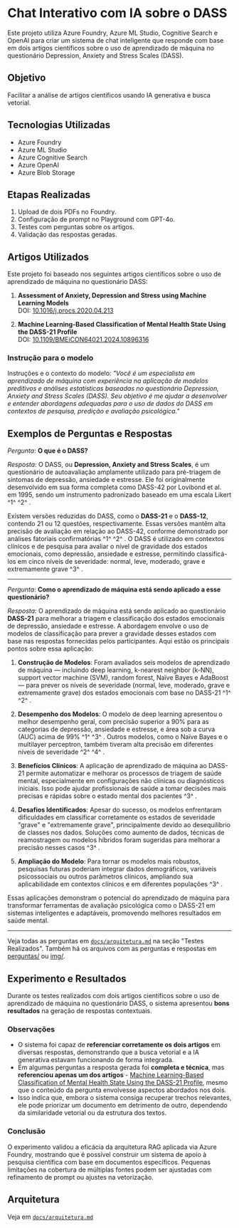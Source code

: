 # Chat Interativo com IA sobre o DASS

Este projeto utiliza Azure Foundry, Azure ML Studio, Cognitive Search e OpenAI para criar um sistema de chat inteligente que responde com base em dois artigos científicos sobre o uso de aprendizado de máquina no questionário Depression, Anxiety and Stress Scales (DASS).

## Objetivo
Facilitar a análise de artigos científicos usando IA generativa e busca vetorial.

## Tecnologias Utilizadas
- Azure Foundry
- Azure ML Studio
- Azure Cognitive Search
- Azure OpenAI
- Azure Blob Storage

## Etapas Realizadas
1. Upload de dois PDFs no Foundry.
2. Configuração de prompt no Playground com GPT-4o.
3. Testes com perguntas sobre os artigos.
4. Validação das respostas geradas.

## Artigos Utilizados

Este projeto foi baseado nos seguintes artigos científicos sobre o uso de aprendizado de máquina no questionário DASS:

1. **Assessment of Anxiety, Depression and Stress using Machine Learning Models**  
   DOI: [10.1016/j.procs.2020.04.213](https://doi.org/10.1016/j.procs.2020.04.213)

2. **Machine Learning-Based Classification of Mental Health State Using the DASS-21 Profile**  
   DOI: [10.1109/BMEiCON64021.2024.10896316](https://doi.org/10.1109/BMEiCON64021.2024.10896316)

### Instrução para o modelo

Instruções e o contexto do modelo: *"Você é um especialista em aprendizado de máquina com experiência na aplicação de modelos preditivos e análises estatísticas baseadas no questionário Depression, Anxiety and Stress Scales (DASS). Seu objetivo é me ajudar a desenvolver e entender abordagens adequadas para o uso de dados do DASS em contextos de pesquisa, predição e avaliação psicológica."*

## Exemplos de Perguntas e Respostas

*Pergunta*: **O que é o DASS?**

*Resposta:*
O DASS, ou **Depression, Anxiety and Stress Scales**, é um questionário de autoavaliação amplamente utilizado para pré-triagem de sintomas de depressão, ansiedade e estresse. Ele foi originalmente desenvolvido em sua forma completa como DASS-42 por Lovibond et al. em 1995, sendo um instrumento padronizado baseado em uma escala Likert  ^1^  ^2^ .   
  
Existem versões reduzidas do DASS, como o **DASS-21** e o **DASS-12**, contendo 21 ou 12 questões, respectivamente. Essas versões mantêm alta precisão de avaliação em relação ao DASS-42, conforme demonstrado por análises fatoriais confirmatórias  ^1^  ^2^ . O DASS é utilizado em contextos clínicos e de pesquisa para avaliar o nível de gravidade dos estados emocionais, como depressão, ansiedade e estresse, permitindo classificá-los em cinco níveis de severidade: normal, leve, moderado, grave e extremamente grave  ^3^ .

---
*Pergunta*: **Como o aprendizado de máquina está sendo aplicado a esse questionário?**

*Resposta:*
O aprendizado de máquina está sendo aplicado ao questionário **DASS-21** para melhorar a triagem e classificação dos estados emocionais de depressão, ansiedade e estresse. A abordagem envolve o uso de modelos de classificação para prever a gravidade desses estados com base nas respostas fornecidas pelos participantes. Aqui estão os principais pontos sobre essa aplicação:  
  
1. **Construção de Modelos**: Foram avaliados seis modelos de aprendizado de máquina — incluindo deep learning, k-nearest neighbor (k-NN), support vector machine (SVM), random forest, Naïve Bayes e AdaBoost — para prever os níveis de severidade (normal, leve, moderado, grave e extremamente grave) dos estados emocionais com base no DASS-21  ^1^  ^2^ .  
  
2. **Desempenho dos Modelos**: O modelo de deep learning apresentou o melhor desempenho geral, com precisão superior a 90% para as categorias de depressão, ansiedade e estresse, e área sob a curva (AUC) acima de 99%  ^1^  ^3^ . Outros modelos, como o Naïve Bayes e o multilayer perceptron, também tiveram alta precisão em diferentes níveis de severidade  ^2^  ^4^ .  
  
3. **Benefícios Clínicos**: A aplicação de aprendizado de máquina ao DASS-21 permite automatizar e melhorar os processos de triagem de saúde mental, especialmente em configurações não clínicas ou diagnósticos iniciais. Isso pode ajudar profissionais de saúde a tomar decisões mais precisas e rápidas sobre o estado mental dos pacientes  ^3^ .  
  
4. **Desafios Identificados**: Apesar do sucesso, os modelos enfrentaram dificuldades em classificar corretamente os estados de severidade "grave" e "extremamente grave", principalmente devido ao desequilíbrio de classes nos dados. Soluções como aumento de dados, técnicas de reamostragem ou modelos híbridos foram sugeridas para melhorar a precisão nesses casos  ^3^ .  
  
5. **Ampliação do Modelo**: Para tornar os modelos mais robustos, pesquisas futuras poderiam integrar dados demográficos, variáveis psicossociais ou outros parâmetros clínicos, ampliando sua aplicabilidade em contextos clínicos e em diferentes populações  ^3^ .  
  
Essas aplicações demonstram o potencial do aprendizado de máquina para transformar ferramentas de avaliação psicológica como o DASS-21 em sistemas inteligentes e adaptáveis, promovendo melhores resultados em saúde mental.

---
Veja todas as perguntas em [`docs/arquitetura.md`](docs/arquitetura.md) na seção "Testes Realizados". 
Também há os arquivos com as perguntas e respostas em [perguntas/](perguntas/) ou [img/](img/).

## Experimento e Resultados

Durante os testes realizados com dois artigos científicos sobre o uso de aprendizado de máquina no questionário DASS, o sistema apresentou **bons resultados** na geração de respostas contextuais.

### Observações

- O sistema foi capaz de **referenciar corretamente os dois artigos** em diversas respostas, demonstrando que a busca vetorial e a IA generativa estavam funcionando de forma integrada.
- Em algumas perguntas a resposta gerada foi **completa e técnica**, mas **referenciou apenas um dos artigos** - [Machine Learning-Based Classification of Mental Health State Using the DASS-21 Profile](pdfs/Machine%20Learning-Based%20Classification%20of%20Mental%20Health%20State%20Using%20the%20DASS-21%20Profile.pdf), mesmo que o conteúdo da pergunta envolvesse aspectos abordados nos dois.
- Isso indica que, embora o sistema consiga recuperar trechos relevantes, ele pode priorizar um documento em detrimento de outro, dependendo da similaridade vetorial ou da estrutura dos textos.

### Conclusão

O experimento validou a eficácia da arquitetura RAG aplicada via Azure Foundry, mostrando que é possível construir um sistema de apoio à pesquisa científica com base em documentos específicos. Pequenas limitações na cobertura de múltiplas fontes podem ser ajustadas com refinamento de prompt ou ajustes na vetorização.

## Arquitetura

Veja em [`docs/arquitetura.md`](docs/arquitetura.md)